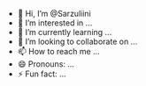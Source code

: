- 👋 Hi, I’m @Sarzuliini
- 👀 I’m interested in ...
- 🌱 I’m currently learning ...
- 💞️ I’m looking to collaborate on ...
- 📫 How to reach me ...
- 😄 Pronouns: ...
- ⚡ Fun fact: ...

<!---
Sarzuliini/Sarzuliini is a ✨ special ✨ repository because its `README.md` (this file) appears on your GitHub profile.
You can click the Preview link to take a look at your changes.
--->
